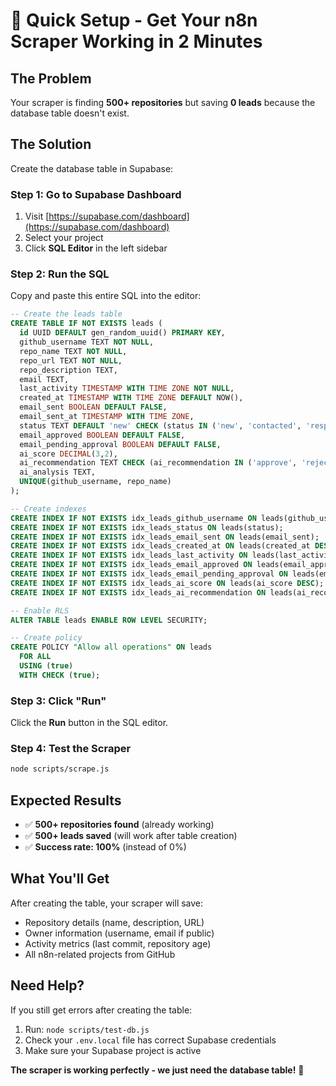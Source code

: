 # 🚀 Quick Setup - Get Your n8n Scraper Working in 2 Minutes

## The Problem
Your scraper is finding **500+ repositories** but saving **0 leads** because the database table doesn't exist.

## The Solution
Create the database table in Supabase:

### Step 1: Go to Supabase Dashboard
1. Visit [https://supabase.com/dashboard](https://supabase.com/dashboard)
2. Select your project
3. Click **SQL Editor** in the left sidebar

### Step 2: Run the SQL
Copy and paste this entire SQL into the editor:

```sql
-- Create the leads table
CREATE TABLE IF NOT EXISTS leads (
  id UUID DEFAULT gen_random_uuid() PRIMARY KEY,
  github_username TEXT NOT NULL,
  repo_name TEXT NOT NULL,
  repo_url TEXT NOT NULL,
  repo_description TEXT,
  email TEXT,
  last_activity TIMESTAMP WITH TIME ZONE NOT NULL,
  created_at TIMESTAMP WITH TIME ZONE DEFAULT NOW(),
  email_sent BOOLEAN DEFAULT FALSE,
  email_sent_at TIMESTAMP WITH TIME ZONE,
  status TEXT DEFAULT 'new' CHECK (status IN ('new', 'contacted', 'responded', 'converted')),
  email_approved BOOLEAN DEFAULT FALSE,
  email_pending_approval BOOLEAN DEFAULT FALSE,
  ai_score DECIMAL(3,2),
  ai_recommendation TEXT CHECK (ai_recommendation IN ('approve', 'reject', 'review')),
  ai_analysis TEXT,
  UNIQUE(github_username, repo_name)
);

-- Create indexes
CREATE INDEX IF NOT EXISTS idx_leads_github_username ON leads(github_username);
CREATE INDEX IF NOT EXISTS idx_leads_status ON leads(status);
CREATE INDEX IF NOT EXISTS idx_leads_email_sent ON leads(email_sent);
CREATE INDEX IF NOT EXISTS idx_leads_created_at ON leads(created_at DESC);
CREATE INDEX IF NOT EXISTS idx_leads_last_activity ON leads(last_activity DESC);
CREATE INDEX IF NOT EXISTS idx_leads_email_approved ON leads(email_approved);
CREATE INDEX IF NOT EXISTS idx_leads_email_pending_approval ON leads(email_pending_approval);
CREATE INDEX IF NOT EXISTS idx_leads_ai_score ON leads(ai_score DESC);
CREATE INDEX IF NOT EXISTS idx_leads_ai_recommendation ON leads(ai_recommendation);

-- Enable RLS
ALTER TABLE leads ENABLE ROW LEVEL SECURITY;

-- Create policy
CREATE POLICY "Allow all operations" ON leads
  FOR ALL
  USING (true)
  WITH CHECK (true);
```

### Step 3: Click "Run"
Click the **Run** button in the SQL editor.

### Step 4: Test the Scraper
```bash
node scripts/scrape.js
```

## Expected Results
- ✅ **500+ repositories found** (already working)
- ✅ **500+ leads saved** (will work after table creation)
- ✅ **Success rate: 100%** (instead of 0%)

## What You'll Get
After creating the table, your scraper will save:
- Repository details (name, description, URL)
- Owner information (username, email if public)
- Activity metrics (last commit, repository age)
- All n8n-related projects from GitHub

## Need Help?
If you still get errors after creating the table:
1. Run: `node scripts/test-db.js`
2. Check your `.env.local` file has correct Supabase credentials
3. Make sure your Supabase project is active

**The scraper is working perfectly - we just need the database table!** 🎯 